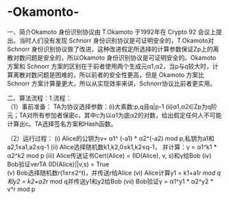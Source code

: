 # -Okamonto-

一、简介Okamoto 身份识别协议由 T.Okamoto 于1992年在 Crypto 92 会议上提出。当时人们没有发现 Schnorr 身份识别协议是可证明安全的，T.Okamoto对 Schnorr 身份识别协议做了改进，这种改进假定所选择的计算参数保证Zp上的离散对数问题是安全的，所以Okamoto 身份识别协议是可证明安全的。Okamoto 方案和 Schnorr 方案的区别在于前者使用两个生成元α1,α2，当p与q较大时，计算离散对数问题是困难的，所以前者的安全性更高，但是 Okamoto 方案比 Schnorr 方案计算量更大，所以从实现效率来讲，Schnorr协议比前者更实用。

二、算法流程：1.流程：	
（1）事前准备： TA为协议选择参数：(i)大素数:p,q且q|p-1 (ii)α1,α2∈Zp为q阶元；TA对所有参加者保密c，其中c为以α1为底α2的对数，给出假定任何人不可能计算出c。TA选择签名方案和Hash函数。

（2）运行过程：
(i)   Alice的公钥为v= α1^ (-a1) * α2^(-a2) mod p,私钥为a1和a2,1≤a1,a2≤q-1
(ii)  Alice选择随机数k1,k2,0≤k1,k2≤q-1，
并计算：γ = α1^k1 * α2^k2 mod p
(iii) Alice传送证书Cert(Alice) = (ID(Alice), v, s)和γ给Bob
(iv)  Bob验证verTA (ID(Alice)||v,s) = True 	
(v)   Bob选择随机数r(1≤r≤2^t)，并传送r给Alice
(vi)  Alice计算y1 = k1+a1*r mod q和y2 = k2+a2*r mod q并传送y1和y2给Bob
(vii) Bob验证γ = α1^y1 * α2^y2 * v^r mod p
